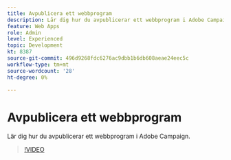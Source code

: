 ```yaml
---
title: Avpublicera ett webbprogram
description: Lär dig hur du avpublicerar ett webbprogram i Adobe Campaign.
feature: Web Apps
role: Admin
level: Experienced
topic: Development
kt: 8387
source-git-commit: 496d9268fdc6276ac9dbb1b6db608aeae24eec5c
workflow-type: tm+mt
source-wordcount: '28'
ht-degree: 0%

---
```



# Avpublicera ett webbprogram

Lär dig hur du avpublicerar ett webbprogram i Adobe Campaign.

>[!VIDEO](https://video.tv.adobe.com/v/335892?quality=12)
